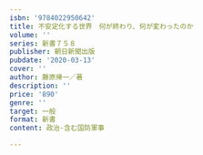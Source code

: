 ```yaml
---
isbn: '9784022950642'
title: 不安定化する世界　何が終わり、何が変わったのか
volume: ''
series: 新書７５８
publisher: 朝日新聞出版
pubdate: '2020-03-13'
cover: ''
author: 藤原帰一／著
description: ''
price: '890'
genre: ''
target: 一般
format: 新書
content: 政治-含む国防軍事

---
```

